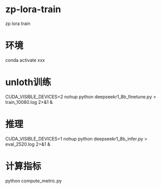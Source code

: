 # zp-lora-train
zp lora train
# 环境
conda activate xxx
# unloth训练
CUDA_VISIBLE_DEVICES=2 nohup python deepseekr1_8b_finetune.py > train_10080.log 2>&1 &

# 推理
CUDA_VISIBLE_DEVICES=1 nohup python deepseekr1_8b_infer.py > eval_2520.log 2>&1 &




# 计算指标
python compute_metric.py